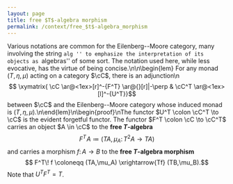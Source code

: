 ```yaml
---
layout: page
title: free $T$-algebra morphism
permalink: /context/free_$t$-algebra_morphism
---
```

Various notations are common for the Eilenberg--Moore category, many involving the string ``alg '' to emphasize the interpretation of its objects as ``algebras'' of some sort. The notation used here, while less evocative, has the virtue of being concise.\n\\n\begin{lem} For any  monad $(T,\eta,\mu)$ acting on a category $\cC$, there is an adjunction\n$$ \xymatrix{ \cC \ar@<1ex>[r]^-{F^T} \ar@{}[r]|-\perp & \cC^T \ar@<1ex>[l]^-{U^T}}$$ between $\cC$ and the Eilenberg--Moore category whose induced monad is $(T,\eta,\mu)$.\n\end{lem}\n\begin{proof}\nThe functor $U^T \colon \cC^T \to \cC$ is the evident forgetful functor.  The functor $F^T \colon \cC \to \cC^T$ carries an object $A \in \cC$ to the **free $T$-algebra** $$ F^T\! A \coloneqq (TA,\mu_A \colon T^2A \to TA)$$ and carries a morphism $f \colon A \to B$ to the **free $T$-algebra morphism** $$ F^T\! f \coloneqq  (TA,\mu_A) \xrightarrow{Tf} (TB,\mu_B).$$ Note that $U^TF^T=T$.
